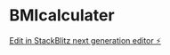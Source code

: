 # BMIcalculater

[Edit in StackBlitz next generation editor ⚡️](https://stackblitz.com/~/github.com/rakeshgowda123/BMIcalculater)